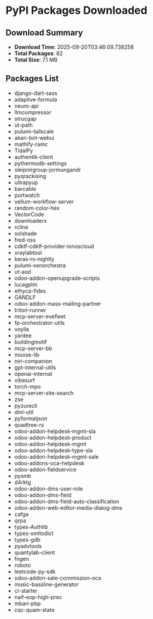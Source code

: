 # PyPI Packages Downloaded

## Download Summary
- **Download Time**: 2025-09-20T03:46:09.738258
- **Total Packages**: 82
- **Total Size**: 7.1 MB

## Packages List
- django-dart-sass
- adaptive-formula
- neuro-api
- llmcompressor
- strucgap
- ut-path
- pulumi-tailscale
- akari-bot-webui
- mathify-ramc
- TidalPy
- authentik-client
- pythermodb-settings
- sleipnirgroup-jormungandr
- pyqrackising
- ultrapyup
- barcable
- portwatch
- vellum-workflow-server
- random-color-hex
- VectorCode
- downloaderx
- rcline
- solshade
- fred-oss
- cdktf-cdktf-provider-ionoscloud
- xraylabtool
- keras-rs-nightly
- pulumi-xenorchestra
- ut-aod
- odoo-addon-openupgrade-scripts
- lucagplm
- ethyca-fides
- GANDLF
- odoo-addon-mass-mailing-partner
- triton-runner
- mcp-server-evefleet
- fp-orchestrator-utils
- voylla
- yardee
- buildingmotif
- mcp-server-bb
- moose-lib
- niri-companion
- gpt-internal-utils
- openai-internal
- vibesurf
- torch-mpo
- mcp-server-site-search
- zse
- pyzurecli
- dml-util
- pyformatjson
- quadtree-rs
- odoo-addon-helpdesk-mgmt-sla
- odoo-addon-helpdesk-product
- odoo-addon-helpdesk-mgmt
- odoo-addon-helpdesk-type-sla
- odoo-addon-helpdesk-mgmt-sale
- odoo-addons-oca-helpdesk
- odoo-addon-fieldservice
- pysmb
- d4rktg
- odoo-addon-dms-user-role
- odoo-addon-dms-field
- odoo-addon-dms-field-auto-classification
- odoo-addon-web-editor-media-dialog-dms
- cafga
- qrpa
- types-Authlib
- types-xmltodict
- types-gdb
- pyadvtools
- quantylab-client
- fngen
- roboto
- leetcode-py-sdk
- odoo-addon-sale-commission-oca
- music-bassline-generator
- ci-starter
- naif-eop-high-prec
- mbari-pbp
- cqc-quam-state
